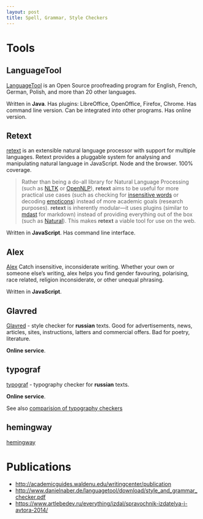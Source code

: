 ```yaml
---
layout: post
title: Spell, Grammar, Style Checkers
---
```



# Tools

## LanguageTool
[LanguageTool](https://languagetool.org/) is an Open Source proof­reading program for English, French, German, Polish, and more than 20 other languages.

Written in **Java**. Has plugins: LibreOffice, OpenOffice, Firefox, Chrome. Has command line version. Can be integrated into other programs. Has online version.

## Retext
[retext](https://github.com/wooorm/retext) is an extensible natural language processor with support for multiple languages. Retext provides a pluggable system for analysing and manipulating natural language in JavaScript. Node and the browser. 100% coverage.

> Rather than being a do-all library for Natural Language Processing (such as
> [NLTK](http://www.nltk.org) or [OpenNLP](https://opennlp.apache.org)),
> **retext** aims to be useful for more practical use cases (such as checking
> for [insensitive words](https://github.com/wooorm/alex) or decoding
> [emoticons](https://github.com/wooorm/retext-emoji)) instead of more academic
> goals (research purposes).
> **retext** is inherently modular—it uses plugins (similar to
> [mdast](https://github.com/wooorm/mdast/) for markdown) instead of providing
> everything out of the box (such as
> [Natural](https://github.com/NaturalNode/natural)). This makes **retext** a
> viable tool for use on the web.

Written in **JavaScript**. Has command line interface.

## Alex
[Alex](http://alexjs.com/) Catch insensitive, inconsiderate writing.
Whether your own or someone else’s writing, alex helps you find gender favouring, polarising, race related, religion inconsiderate, or other unequal phrasing.

Written in **JavaScript**.

## Glavred
[Glavred](https://glvrd.ru/) - style checker for **russian** texts. Good for advertisements, news, articles, sites, instructions, latters and commercial offers. Bad for poetry, literature.

**Online service**.

## typograf
[typograf](http://www.typograf.ru/) - typography checker for **russian** texts.

**Online service**.

See also [comparision of typography checkers](http://www.typograf.ru/flog/)

## hemingway
[hemingway](http://www.hemingwayapp.com/)

# Publications
 - http://academicguides.waldenu.edu/writingcenter/publication
 - http://www.danielnaber.de/languagetool/download/style_and_grammar_checker.pdf
 - https://www.artlebedev.ru/everything/izdal/spravochnik-izdatelya-i-avtora-2014/
